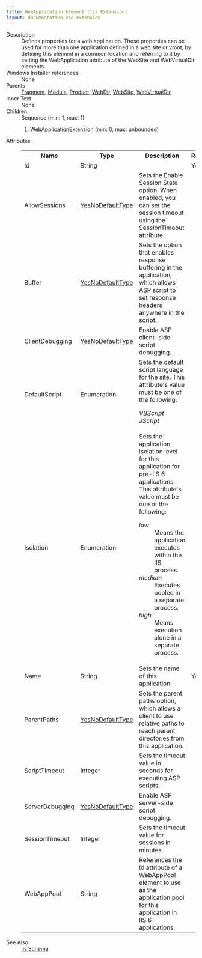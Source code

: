 ```yaml
---
title: WebApplication Element (Iis Extension)
layout: documentation_xsd_extension
---
```

<dl>
  <dt>Description</dt>
  <dd>Defines properties for a web application. These properties can be used for more than one application defined in a web site or vroot, by defining this element in a common location and referring to it by setting the WebApplication attribute of the WebSite and WebVirtualDir elements.</dd>
  <dt>Windows Installer references</dt>
  <dd>None</dd>
  <dt>Parents</dt>
  <dd>
    <a href="../../wix/fragment/">Fragment</a>, <a href="../../wix/module/">Module</a>, <a href="../../wix/product/">Product</a>, <a href="../../iis/webdir" class="extension">WebDir</a>, <a href="../../iis/website" class="extension">WebSite</a>, <a href="../../iis/webvirtualdir" class="extension">WebVirtualDir</a></dd>
  <dt>Inner Text</dt>
  <dd>None</dd>
  <dt>Children</dt>
  <dd>Sequence (min: 1, max: 1)<ol><li><a href="../../iis/webapplicationextension" class="extension">WebApplicationExtension</a> (min: 0, max: unbounded)</li></ol></dd>
  <dt>Attributes</dt>
  <dd>
    <table cellspacing="0" cellpadding="0" class="schema">
      <tr>
        <th width="15%">Name</th>
        <th width="15%">Type</th>
        <th width="65%">Description</th>
        <th width="15%">Required</th>
      </tr>
      <tr>
        <td>Id</td>
        <td>String</td>
        <td>&nbsp;</td>
        <td>Yes</td>
      </tr>
      <tr>
        <td>AllowSessions</td>
        <td><a href="../../iis/simple_type_yesnodefaulttype">YesNoDefaultType</a></td>
        <td>Sets the Enable Session State option. When enabled, you can set the session timeout using the SessionTimeout attribute.</td>
        <td>&nbsp;</td>
      </tr>
      <tr>
        <td>Buffer</td>
        <td><a href="../../iis/simple_type_yesnodefaulttype">YesNoDefaultType</a></td>
        <td>Sets the option that enables response buffering in the application, which allows ASP script to set response headers anywhere in the script.</td>
        <td>&nbsp;</td>
      </tr>
      <tr>
        <td>ClientDebugging</td>
        <td><a href="../../iis/simple_type_yesnodefaulttype">YesNoDefaultType</a></td>
        <td>Enable ASP client-side script debugging.</td>
        <td>&nbsp;</td>
      </tr>
      <tr>
        <td>DefaultScript</td>
        <td>Enumeration</td>
        <td>Sets the default script language for the site.  This attribute's value must be one of the following:<dl><dt class="enumerationValue"><dfn>VBScript</dfn></dt><dd></dd><dt class="enumerationValue"><dfn>JScript</dfn></dt><dd></dd></dl></td>
        <td>&nbsp;</td>
      </tr>
      <tr>
        <td>Isolation</td>
        <td>Enumeration</td>
        <td>                         Sets the application isolation level for this application for pre-IIS 6 applications.                       This attribute's value must be one of the following:<dl><dt class="enumerationValue"><dfn>low</dfn></dt><dd>                                     Means the application executes within the IIS process.                                 </dd><dt class="enumerationValue"><dfn>medium</dfn></dt><dd>                                     Executes pooled in a separate process.                                 </dd><dt class="enumerationValue"><dfn>high</dfn></dt><dd>                                     Means execution alone in a separate process.                                 </dd></dl></td>
        <td>&nbsp;</td>
      </tr>
      <tr>
        <td>Name</td>
        <td>String</td>
        <td>Sets the name of this application.</td>
        <td>Yes</td>
      </tr>
      <tr>
        <td>ParentPaths</td>
        <td><a href="../../iis/simple_type_yesnodefaulttype">YesNoDefaultType</a></td>
        <td>Sets the parent paths option, which allows a client to use relative paths to reach parent directories from this application.</td>
        <td>&nbsp;</td>
      </tr>
      <tr>
        <td>ScriptTimeout</td>
        <td>Integer</td>
        <td>Sets the timeout value in seconds for executing ASP scripts.</td>
        <td>&nbsp;</td>
      </tr>
      <tr>
        <td>ServerDebugging</td>
        <td><a href="../../iis/simple_type_yesnodefaulttype">YesNoDefaultType</a></td>
        <td>Enable ASP server-side script debugging.</td>
        <td>&nbsp;</td>
      </tr>
      <tr>
        <td>SessionTimeout</td>
        <td>Integer</td>
        <td>Sets the timeout value for sessions in minutes.</td>
        <td>&nbsp;</td>
      </tr>
      <tr>
        <td>WebAppPool</td>
        <td>String</td>
        <td>References the Id attribute of a WebAppPool element to use as the application pool for this application in IIS 6 applications.</td>
        <td>&nbsp;</td>
      </tr>
    </table>
  </dd>
  <dt>See Also</dt>
  <dd>
    <a href="../">Iis Schema</a>
  </dd>
</dl>
